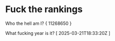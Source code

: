 # Fuck the rankings

Who the hell am I?
{ 11268650 }

What fucking year is it?
[ 2025-03-21T18:33:20Z ]
